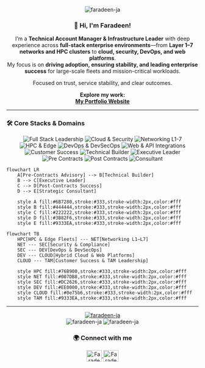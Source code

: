 <div align="center">
  <img src="https://komarev.com/ghpvc/?username=faradeen-ja&label=Profile%20Views&color=0e75b6&style=flat" alt="faradeen-ja" />
</div>

<div align="center">
  
### 👋 Hi, I'm Faradeen!

I’m a **Technical Account Manager & Infrastructure Leader** with deep experience across **full-stack enterprise environments**—from **Layer 1–7 networks and HPC clusters** to **cloud, security, DevOps, and web platforms**.  
My focus is on **driving adoption, ensuring stability, and leading enterprise success** for large-scale fleets and mission-critical workloads.  

Focused on trust, service stability, and clear outcomes.
  

**Explore my work:**  
<a href="https://faradeen-ja.github.io/TAM-Portfolio/" target="_blank">**My Portfolio Website**</a>
  
</div>

---


### 🛠️ Core Stacks & Domains

<div align="center">
  <img src="https://img.shields.io/badge/Full%20Stack%20Leadership-0e75b6?style=for-the-badge" alt="Full Stack Leadership"/>
  <img src="https://img.shields.io/badge/Hybrid%20Cloud%20%26%20Security-333333?style=for-the-badge" alt="Cloud & Security"/>
  <img src="https://img.shields.io/badge/Networking%20%28L1--L7%29-007DB8?style=for-the-badge" alt="Networking L1-7"/>
  <img src="https://img.shields.io/badge/HPC%20%26%20Edge%20Fleets-76B900?style=for-the-badge" alt="HPC & Edge"/>
  <img src="https://img.shields.io/badge/DevOps%20%26%20DevSecOps-EE0000?style=for-the-badge" alt="DevOps & DevSecOps"/>
  <img src="https://img.shields.io/badge/Web%20%26%20API%20Integrations-555555?style=for-the-badge" alt="Web & API Integrations"/>
  <img src="https://img.shields.io/badge/Customer%20Success%20%26%20TAM-0e75b6?style=for-the-badge" alt="Customer Success"/>
  <img src="https://img.shields.io/badge/Technical%20Builder-444444?style=for-the-badge" alt="Technical Builder"/>
  <img src="https://img.shields.io/badge/Executive%20Leader-222222?style=for-the-badge" alt="Executive Leader"/>
  <img src="https://img.shields.io/badge/Pre--Contracts%20Advisory-6B7280?style=for-the-badge" alt="Pre Contracts"/>
  <img src="https://img.shields.io/badge/Post--Contracts%20Success-3B82F6?style=for-the-badge" alt="Post Contracts"/>
  <img src="https://img.shields.io/badge/Strategic%20Consultant-9333EA?style=for-the-badge" alt="Consultant"/>
</div>

```mermaid
flowchart LR
    A[Pre-Contracts Advisory] --> B[Technical Builder]
    B --> C[Executive Leader]
    C --> D[Post-Contracts Success]
    D --> E[Strategic Consultant]

    style A fill:#6B7280,stroke:#333,stroke-width:2px,color:#fff
    style B fill:#444444,stroke:#333,stroke-width:2px,color:#fff
    style C fill:#222222,stroke:#333,stroke-width:2px,color:#fff
    style D fill:#3B82F6,stroke:#333,stroke-width:2px,color:#fff
    style E fill:#9333EA,stroke:#333,stroke-width:2px,color:#fff
```

```mermaid
flowchart TB
    HPC[HPC & Edge Fleets] --- NET[Networking L1–L7]
    NET --- SEC[Security & Compliance]
    SEC --- DEV[DevOps & DevSecOps]
    DEV --- CLOUD[Hybrid Cloud & Web Platforms]
    CLOUD --- TAM[Customer Success & TAM Leadership]

    style HPC fill:#76B900,stroke:#333,stroke-width:2px,color:#fff
    style NET fill:#007DB8,stroke:#333,stroke-width:2px,color:#fff
    style SEC fill:#DC2626,stroke:#333,stroke-width:2px,color:#fff
    style DEV fill:#EE0000,stroke:#333,stroke-width:2px,color:#fff
    style CLOUD fill:#0e75b6,stroke:#333,stroke-width:2px,color:#fff
    style TAM fill:#9333EA,stroke:#333,stroke-width:2px,color:#fff
```
---

<div align="center">
  <a href="https://github.com/ryo-ma/github-profile-trophy">
    <img src="https://github-profile-trophy.vercel.app/?username=faradeen-ja&theme=onedark" alt="faradeen-ja" />
  </a>
</div>

<div align="center">
  <img src="https://github-readme-stats.vercel.app/api?username=faradeen-ja&show_icons=true&locale=en&theme=dark" alt="faradeen-ja" />
  <img src="https://github-readme-stats.vercel.app/api/top-langs?username=faradeen-ja&show_icons=true&locale=en&layout=compact&theme=dark" alt="faradeen-ja" />
</div>

<div align="center">
  <h3>🌍 Connect with me</h3>
  <p>
    <a href="https://www.linkedin.com/in/faradayj" target="_blank">
      <img align="center" src="https://raw.githubusercontent.com/rahuldkjain/github-profile-readme-generator/master/src/images/icons/Social/linked-in-alt.svg" alt="Faradeen J's LinkedIn" height="30" width="40" />
    </a>
    <a href="https://faradeen-ja.github.io/TAM-Portfolio/" target="_blank">
      <img align="center" src="https://raw.githubusercontent.com/rahuldkjain/github-profile-readme-generator/master/src/images/icons/Social/earth.svg" alt="Faradeen J's Portfolio" height="30" width="40" />
    </a>
  </p>
</div>
